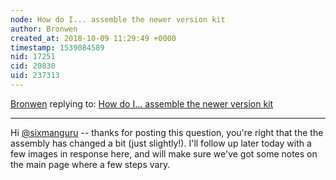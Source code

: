 ```yaml
---
node: How do I... assemble the newer version kit
author: Bronwen
created_at: 2018-10-09 11:29:49 +0000
timestamp: 1539084589
nid: 17251
cid: 20830
uid: 237313
---
```




[Bronwen](../profile/Bronwen) replying to: [How do I... assemble the newer version kit](../notes/sixmanguru/10-08-2018/how-do-i-assemble-the-newer-version-kit)

----
Hi [@sixmanguru](/profile/sixmanguru) -- thanks for posting this question, you're right that the the assembly has changed a bit (just slightly!). I'll follow up later today with a few images in response here, and will make sure we've got some notes on the main page where a few steps vary. 